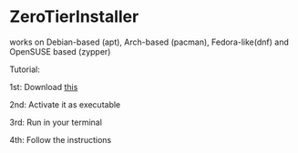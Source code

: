 # ZeroTierInstaller
works on Debian-based (apt), Arch-based (pacman), Fedora-like(dnf) and OpenSUSE based (zypper)


Tutorial:

1st: Download [this](https://github.com/Can202/ZeroTierInstaller/releases/download/v0.2/zerotier.sh)

2nd: Activate it as executable

3rd: Run in your terminal

4th: Follow the instructions
